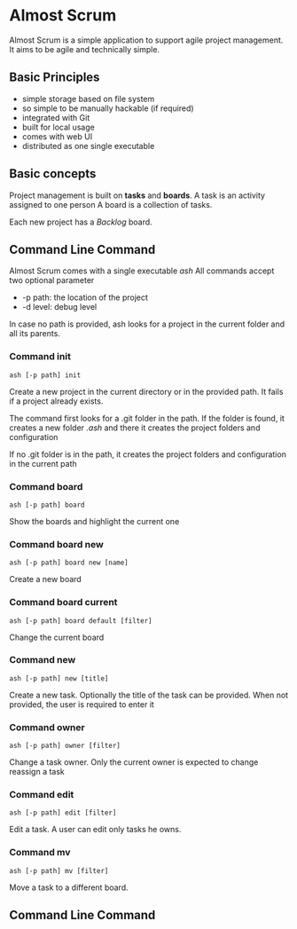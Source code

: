 # Almost Scrum
Almost Scrum is a simple application to support agile project
management. It aims to be agile and technically simple.

## Basic Principles
- simple storage based on file system
- so simple to be manually hackable (if required)
- integrated with Git
- built for local usage
- comes with web UI
- distributed as one single executable

## Basic concepts
Project management is built on **tasks** and **boards**. 
A task is an activity assigned to one person 
A board is a collection of tasks.

Each new project has a *Backlog* board.



## Command Line Command
Almost Scrum comes with a single executable *ash*
All commands accept two optional parameter 
- -p path: the location of the project
- -d level: debug level

In case no path is provided, ash looks for a project in
the current folder and all its parents.

### Command init
    ash [-p path] init

Create a new project in the current directory or in
the provided path. It fails if a project already exists.

The command first looks for a .git folder in the path.
If the folder is found, it creates a new folder *.ash* and
there it creates the project folders and configuration

If no .git folder is in the path, it creates the project
folders and configuration in the current path

### Command board
    ash [-p path] board

Show the boards and highlight the current one

### Command board new
    ash [-p path] board new [name]

Create a new board

### Command board current
    ash [-p path] board default [filter]

Change the current board

### Command new
    ash [-p path] new [title]

Create a new task.
Optionally the title of the task can be provided. 
When not provided, the user is required to enter it


### Command owner
    ash [-p path] owner [filter]

Change a task owner. Only the current owner is expected to
change reassign a task


### Command edit
    ash [-p path] edit [filter]

Edit a task. A user can edit only tasks he owns. 

### Command mv
    ash [-p path] mv [filter]

Move a task to a different board.


## Command Line Command

